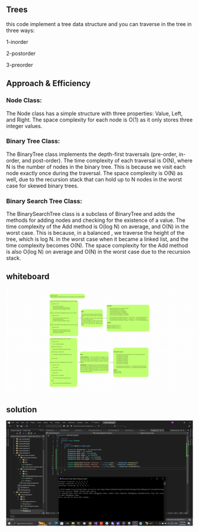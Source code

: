 ## Trees
this code implement a tree data structure and you can traverse in the tree in three ways:

1-inorder 

2-postorder 

3-preorder

 ## Approach & Efficiency

### Node Class:

The Node class has a simple structure with three properties: Value, Left, and Right. The space complexity for each node is O(1) as it only stores three integer values.

### Binary Tree Class:
The BinaryTree class implements the depth-first traversals 
(pre-order, in-order, and post-order). The time complexity of each traversal is O(N),
where N is the number of nodes in the binary tree. 
This is because we visit each node exactly once during the traversal.
The space complexity is O(N) as well, due to the recursion stack that can hold up to N nodes in the worst case for skewed binary trees.

### Binary Search Tree Class:
The BinarySearchTree class is a subclass of BinaryTree and adds the methods for adding nodes
and checking for the existence of a value. The time complexity of the Add method is O(log N)
on average, and O(N) in the worst case. This is because, in a balanced , 
we traverse the height of the tree, which is log N.
in the worst case when it became a linked list, 
and the time complexity becomes O(N).
The space complexity for the Add method is also O(log N) 
on average and O(N) in the worst case due to the recursion stack.

## whiteboard
![](./lab15wh(2).png)



## solution

![](./solution15.png)
